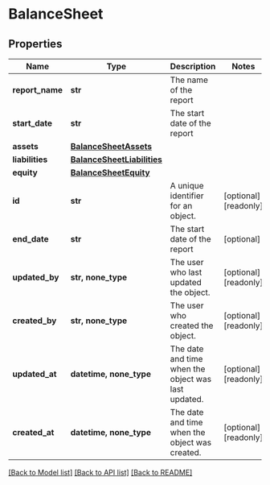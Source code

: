 # BalanceSheet


## Properties
Name | Type | Description | Notes
------------ | ------------- | ------------- | -------------
**report_name** | **str** | The name of the report | 
**start_date** | **str** | The start date of the report | 
**assets** | [**BalanceSheetAssets**](BalanceSheetAssets.md) |  | 
**liabilities** | [**BalanceSheetLiabilities**](BalanceSheetLiabilities.md) |  | 
**equity** | [**BalanceSheetEquity**](BalanceSheetEquity.md) |  | 
**id** | **str** | A unique identifier for an object. | [optional] [readonly] 
**end_date** | **str** | The start date of the report | [optional] 
**updated_by** | **str, none_type** | The user who last updated the object. | [optional] [readonly] 
**created_by** | **str, none_type** | The user who created the object. | [optional] [readonly] 
**updated_at** | **datetime, none_type** | The date and time when the object was last updated. | [optional] [readonly] 
**created_at** | **datetime, none_type** | The date and time when the object was created. | [optional] [readonly] 

[[Back to Model list]](../../README.md#documentation-for-models) [[Back to API list]](../../README.md#documentation-for-api-endpoints) [[Back to README]](../../README.md)


